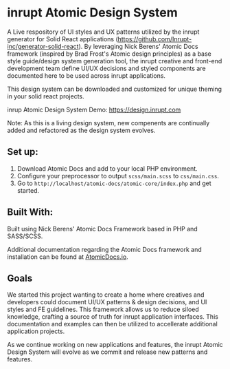 
# inrupt Atomic Design System

A Live respository of UI styles and UX patterns utilized by the inrupt generator for Solid React applications (<a href="https://github.com/Inrupt-inc/generator-solid-react" target="_blank">https://github.com/Inrupt-inc/generator-solid-react</a>). By leveraging Nick Berens' Atomic Docs framework (inspired by Brad Frost's Atomic design principles) as a base style guide/design system generation tool, the inrupt creative and front-end development team define UI/UX decisions and styled components are documented here to be used across inrupt applications. 

This design system can be downloaded and customized for unique theming in your solid react projects. 

inrup Atomic Design System Demo: <a href="https://design.inrupt.com" target="_blank">https://design.inrupt.com</a>

Note: As this is a living design system, new compenents are continually added and refactored as the design system evolves. 


## Set up:

1. Download Atomic Docs and add to your local PHP environment.
2. Configure your preprocessor to output `scss/main.scss` to `css/main.css`.
3. Go to `http://localhost/atomic-docs/atomic-core/index.php` and get started.


## Built With:
Built using Nick Berens' Atomic Docs Framework based in PHP and SASS/SCSS. 

Additional documentation regarding the Atomic Docs framework and installation can be found at <a href="http://atomicdocs.io/">AtomicDocs.io</a>.


## Goals

We started this project wanting to create a home where creatives and developers could document UI/UX patterns & design decisions, and UI styles and FE guidelines. This framework allows us to reduce siloed knowledge, crafting a source of truth for inrupt application interfaces. This documentation and examples can then be utilized to accellerate additional application projects.  

As we continue working on new applications and features, the inrupt Atomic Design System will evolve as we commit and release new patterns and features. 










